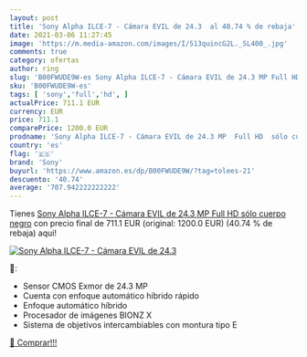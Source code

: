 ```yaml
---
layout: post
title: 'Sony Alpha ILCE-7 - Cámara EVIL de 24.3  al 40.74 % de rebaja'
date: 2021-03-06 11:27:45
image: 'https://m.media-amazon.com/images/I/513quincG2L._SL400_.jpg'
comments: true
category: ofertas
author: ring
slug: 'B00FWUDE9W-es Sony Alpha ILCE-7 - Cámara EVIL de 24.3 MP Full HD sólo...'
sku: 'B00FWUDE9W-es'
tags: [ 'sony','full','hd', ]
actualPrice: 711.1 EUR
currency: EUR
price: 711.1
comparePrice: 1200.0 EUR
prodname: 'Sony Alpha ILCE-7 - Cámara EVIL de 24.3 MP  Full HD  sólo cuerpo  negro'
country: 'es'
flag: '🇪🇸'
brand: 'Sony'
buyurl: 'https://www.amazon.es/dp/B00FWUDE9W/?tag=tolees-21'
descuento: '40.74'
average: '707.942222222222'
---
```


Tienes [Sony Alpha ILCE-7 - Cámara EVIL de 24.3 MP  Full HD  sólo cuerpo  negro](https://www.amazon.es/dp/B00FWUDE9W/?tag=tolees-21) con precio final de  711.1 EUR (original: 1200.0 EUR) (40.74 %  de rebaja) aqui!

[![Sony Alpha ILCE-7 - Cámara EVIL de 24.3 ](https://m.media-amazon.com/images/I/513quincG2L._SL400_.jpg)](https://www.amazon.es/dp/B00FWUDE9W/?tag=tolees-21)

🔎:

- Sensor CMOS Exmor de 24.3 MP
- Cuenta con enfoque automático híbrido rápido
- Enfoque automático híbrido
- Procesador de imágenes BIONZ X
- Sistema de objetivos intercambiables con montura tipo E

[🛒 Comprar!!!](https://www.amazon.es/dp/B00FWUDE9W/?tag=tolees-21)
